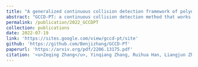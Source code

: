 ```yaml
---
title: "A generalized continuous collision detection framework of polynomial trajectory for mobile robots in cluttered environments"
abstract: "GCCD-PT: a continuous collision detection method that works in UAVs/AGVs/CDPRs. <br/><img src='/images/publications/2022_gccdpt.jpg'>"
permalink: /publication/2022_GCCDPT
collection: publications
date: 2022-07-19
link: 'https://sites.google.com/view/gccd-pt/site'
github: 'https://github.com/Benjizhang/GCCD-PT'
paperurl: 'https://arxiv.org/pdf/2206.13175.pdf'
citation: '<u>Zeqing Zhang</u>, Yinqiang Zhang, Ruihua Han, Liangjun Zhang, Jia Pan (2022). <br><i>IEEE Robotics and Automation Letters</i>.'
---
```


